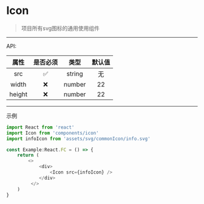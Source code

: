 # Icon
> 项目所有svg图标的通用使用组件
---
API:  

|  属性   | 是否必须  | 类型 | 默认值 |
|  :----:  | :----:  | :----: | :----: |
| src  | ✅ | string | 无 |
| width  | ❌ | number| 22 |
| height | ❌ | number | 22 |

---
示例
```js
import React from 'react'
import Icon from 'components/icon'
import infoIcon from 'assets/svg/commonIcon/info.svg'

const Example:React.FC = () => {
    return (
        <>
            <div>
                <Icon src={infoIcon} />
            </div>
         </>
    )    
}
```
